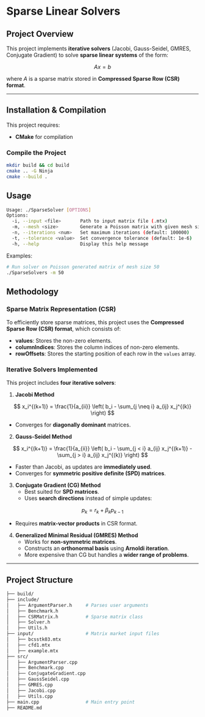 # Sparse Linear Solvers

## Project Overview
This project implements **iterative solvers** (Jacobi, Gauss-Seidel, GMRES, Conjugate Gradient) to solve **sparse linear systems** of the form:

$$
Ax = b
$$

where $A$ is a sparse matrix stored in **Compressed Sparse Row (CSR) format**.

---

## Installation & Compilation
This project requires:
- **CMake** for compilation

### Compile the Project
```bash
mkdir build && cd build
cmake .. -G Ninja
cmake --build .
```

## Usage
```bash
Usage: ./SparseSolver [OPTIONS]
Options:
  -i, --input <file>       Path to input matrix file (.mtx)
  -m, --mesh <size>        Generate a Poisson matrix with given mesh size
  -n, --iterations <num>   Set maximum iterations (default: 100000)
  -t, --tolerance <value>  Set convergence tolerance (default: 1e-6)
  -h, --help               Display this help message
```

Examples:
```bash
# Run solver on Poisson generated matrix of mesh size 50
./SparseSolvers -m 50
```

## Methodology

### Sparse Matrix Representation (CSR)
To efficiently store sparse matrices, this project uses the **Compressed Sparse Row (CSR) format**, which consists of:
- **values**: Stores the non-zero elements.
- **columnIndices**: Stores the column indices of non-zero elements.
- **rowOffsets**: Stores the starting position of each row in the `values` array.

### Iterative Solvers Implemented
This project includes **four iterative solvers**:

1. **Jacobi Method**  

$$
x_i^{(k+1)} = \frac{1}{a_{ii}} \left( b_i - \sum_{j \neq i} a_{ij} x_j^{(k)} \right)
$$

   - Converges for **diagonally dominant** matrices.

2. **Gauss-Seidel Method**  

$$
x_i^{(k+1)} = \frac{1}{a_{ii}} \left( b_i - \sum_{j < i} a_{ij} x_j^{(k+1)} - \sum_{j > i} a_{ij} x_j^{(k)} \right)
$$

   - Faster than Jacobi, as updates are **immediately used**.
   - Converges for **symmetric positive definite (SPD) matrices**.

3. **Conjugate Gradient (CG) Method**  
   - Best suited for **SPD matrices**.
   - Uses **search directions** instead of simple updates:

$$
p_k = r_k + \beta_k p_{k-1}
$$

   - Requires **matrix-vector products** in CSR format.

4. **Generalized Minimal Residual (GMRES) Method**  
   - Works for **non-symmetric matrices**.
   - Constructs an **orthonormal basis** using **Arnoldi iteration**.
   - More expensive than CG but handles a **wider range of problems**.

---

## Project Structure
```bash
├── build/
├── include/
│   ├── ArgumentParser.h     # Parses user arguments
│   ├── Benchmark.h
│   ├── CSRMatrix.h          # Sparse matrix class
│   ├── Solver.h
│   ├── Utils.h
├── input/                   # Matrix market input files
│   ├── bcsstk03.mtx
│   ├── cfd1.mtx
│   ├── example.mtx
├── src/
│   ├── ArgumentParser.cpp
│   ├── Benchmark.cpp
│   ├── ConjugateGradient.cpp
│   ├── GaussSeidel.cpp
│   ├── GMRES.cpp
│   ├── Jacobi.cpp
│   ├── Utils.cpp
├── main.cpp                 # Main entry point
├── README.md
```
